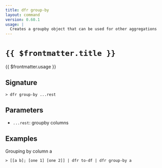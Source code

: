```yaml
---
title: dfr group-by
layout: command
version: 0.60.1
usage: |
  Creates a groupby object that can be used for other aggregations
---
```


# `{{ $frontmatter.title }}`

<div style='white-space: pre-wrap;'>{{ $frontmatter.usage }}</div>

## Signature

```> dfr group-by ...rest```

## Parameters

 -  `...rest`: groupby columns

## Examples

Grouping by column a
```shell
> [[a b]; [one 1] [one 2]] | dfr to-df | dfr group-by a
```
